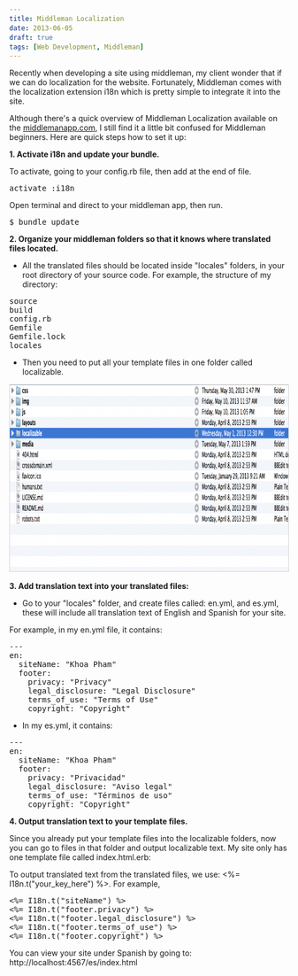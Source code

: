 ```yaml
---
title: Middleman Localization
date: 2013-06-05
draft: true
tags: [Web Development, Middleman]
---
```


Recently when developing a site using middleman, my client wonder that if we can do localization for the website. Fortunately, Middleman comes with the localization extension i18n which is pretty simple to integrate it into the site. 
<!--more-->
Although there's a quick overview of Middleman Localization available on the <a href="http://middlemanapp.com/" target="_blank">middlemanapp.com</a>, I still find it a little bit confused for Middleman beginners. Here are quick steps how to set it up:

<strong>1. Activate i18n and update your bundle.</strong>

To activate, going to your config.rb file, then add at the end of file.
<pre>activate :i18n</pre>
Open terminal and direct to your middleman app, then run.
<pre>$ bundle update</pre>

<strong>2. Organize your middleman folders so that it knows where translated files located.</strong>

- All the translated files should be located inside "locales" folders, in your root directory of your source code. For example, the structure of my directory:
<pre>source
build
config.rb
Gemfile
Gemfile.lock
locales</pre>
- Then you need to put all your template files in one folder called localizable.

<img style="border: 1px solid #d4d4d4;" alt="Localizable" src="/img/Localizable-1024x337.png" width="1024" height="337" />

<strong>3. Add translation text into your translated files:</strong>

- Go to your "locales" folder, and create files called: en.yml, and es.yml, these will include all translation text of English and Spanish for your site.

For example, in my en.yml file, it contains:
<pre>---
en:
  siteName: "Khoa Pham"
  footer:
    privacy: "Privacy"
    legal_disclosure: "Legal Disclosure"
    terms_of_use: "Terms of Use"
    copyright: "Copyright"</pre>

- In my es.yml, it contains:
<pre>---
en:
  siteName: "Khoa Pham"
  footer:
    privacy: "Privacidad"
    legal_disclosure: "Aviso legal"
    terms_of_use: "Términos de uso"
    copyright: "Copyright"</pre>

<strong>4. Output translation text to your template files.</strong>

Since you already put your template files into the localizable folders, now you can go to files in that folder and output localizable text. My site only has one template file called index.html.erb:


To output translated text from the translated files, we use: &lt;%= I18n.t("your_key_here") %&gt;. For example,
<pre>&lt;%= I18n.t("siteName") %&gt;
&lt;%= I18n.t("footer.privacy") %&gt;
&lt;%= I18n.t("footer.legal_disclosure") %&gt;
&lt;%= I18n.t("footer.terms_of_use") %&gt;
&lt;%= I18n.t("footer.copyright") %&gt;</pre>

You can view your site under Spanish by going to: http://localhost:4567/es/index.html
